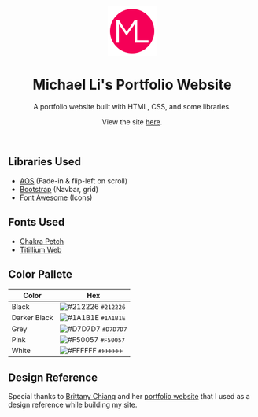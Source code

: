<div align="center">
  <img alt="Logo" src="./assets/images/logo/logo.png" width="100" />
</div>
<h1 align="center">
  Michael Li's Portfolio Website
</h1>
<p align="center">
  A portfolio website built with HTML, CSS, and some libraries.
</p>
<p align="center">
  View the site <a href="https://michaelli.dev/" target="_blank" rel="nofollow noopener noreferrer">here</a>.
</p>
<br />

## Libraries Used
* [AOS](http://michalsnik.github.io/aos/) (Fade-in & flip-left on scroll)
* [Bootstrap](https://getbootstrap.com/) (Navbar, grid)
* [Font Awesome](https://fontawesome.com/) (Icons)

## Fonts Used
* [Chakra Petch](https://fonts.google.com/specimen/Chakra+Petch)
* [Titillium Web](https://fonts.google.com/specimen/Titillium+Web)

## Color Pallete

| Color          | Hex                                                                |
| -------------- | ------------------------------------------------------------------ |
| Black          | ![#212226](https://via.placeholder.com/10/212226?text=+) `#212226` |
| Darker Black   | ![#1A1B1E](https://via.placeholder.com/10/1A1B1E?text=+) `#1A1B1E` |
| Grey           | ![#D7D7D7](https://via.placeholder.com/10/D7D7D7?text=+) `#D7D7D7` |
| Pink           | ![#F50057](https://via.placeholder.com/10/F50057?text=+) `#F50057` |
| White          | ![#FFFFFF](https://via.placeholder.com/10/FFFFFF?text=+) `#FFFFFF` |


## Design Reference
Special thanks to [Brittany Chiang](https://github.com/bchiang7) and her [portfolio website](https://brittanychiang.com/) that I used as a design reference while building my site.
